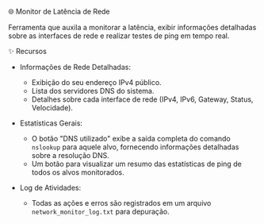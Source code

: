 🌐 Monitor de Latência de Rede

Ferramenta que auxila a monitorar a latência, exibir informações detalhadas sobre as interfaces de rede e realizar testes de ping em tempo real.

✨ Recursos

* Informações de Rede Detalhadas:
    * Exibição do seu endereço IPv4 público.
    * Lista dos servidores DNS do sistema.
    * Detalhes sobre cada interface de rede (IPv4, IPv6, Gateway, Status, Velocidade).

* Estatísticas Gerais:
    * O botão "DNS utilizado" exibe a saída completa do comando `nslookup` para aquele alvo, fornecendo informações detalhadas sobre a resolução DNS.
    * Um botão para visualizar um resumo das estatísticas de ping de todos os alvos monitorados.
      
* Log de Atividades:
    * Todas as ações e erros são registrados em um arquivo `network_monitor_log.txt` para depuração.

